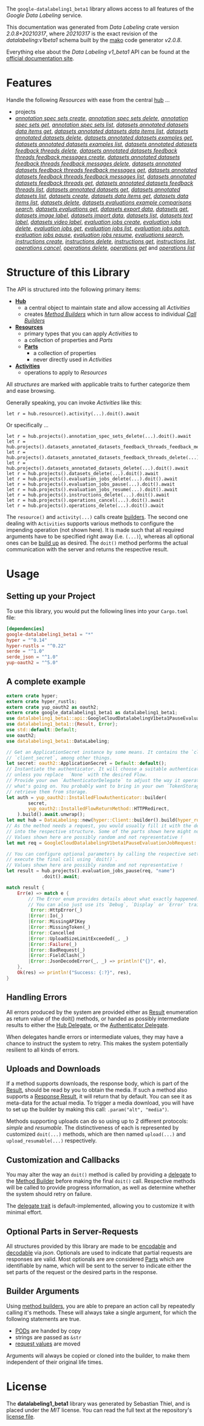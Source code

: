 <!---
DO NOT EDIT !
This file was generated automatically from 'src/mako/api/README.md.mako'
DO NOT EDIT !
-->
The `google-datalabeling1_beta1` library allows access to all features of the *Google Data Labeling* service.

This documentation was generated from *Data Labeling* crate version *2.0.8+20210317*, where *20210317* is the exact revision of the *datalabeling:v1beta1* schema built by the [mako](http://www.makotemplates.org/) code generator *v2.0.8*.

Everything else about the *Data Labeling* *v1_beta1* API can be found at the
[official documentation site](https://cloud.google.com/data-labeling/docs/).
# Features

Handle the following *Resources* with ease from the central [hub](https://docs.rs/google-datalabeling1_beta1/2.0.8+20210317/google_datalabeling1_beta1/DataLabeling) ... 

* projects
 * [*annotation spec sets create*](https://docs.rs/google-datalabeling1_beta1/2.0.8+20210317/google_datalabeling1_beta1/api::ProjectAnnotationSpecSetCreateCall), [*annotation spec sets delete*](https://docs.rs/google-datalabeling1_beta1/2.0.8+20210317/google_datalabeling1_beta1/api::ProjectAnnotationSpecSetDeleteCall), [*annotation spec sets get*](https://docs.rs/google-datalabeling1_beta1/2.0.8+20210317/google_datalabeling1_beta1/api::ProjectAnnotationSpecSetGetCall), [*annotation spec sets list*](https://docs.rs/google-datalabeling1_beta1/2.0.8+20210317/google_datalabeling1_beta1/api::ProjectAnnotationSpecSetListCall), [*datasets annotated datasets data items get*](https://docs.rs/google-datalabeling1_beta1/2.0.8+20210317/google_datalabeling1_beta1/api::ProjectDatasetAnnotatedDatasetDataItemGetCall), [*datasets annotated datasets data items list*](https://docs.rs/google-datalabeling1_beta1/2.0.8+20210317/google_datalabeling1_beta1/api::ProjectDatasetAnnotatedDatasetDataItemListCall), [*datasets annotated datasets delete*](https://docs.rs/google-datalabeling1_beta1/2.0.8+20210317/google_datalabeling1_beta1/api::ProjectDatasetAnnotatedDatasetDeleteCall), [*datasets annotated datasets examples get*](https://docs.rs/google-datalabeling1_beta1/2.0.8+20210317/google_datalabeling1_beta1/api::ProjectDatasetAnnotatedDatasetExampleGetCall), [*datasets annotated datasets examples list*](https://docs.rs/google-datalabeling1_beta1/2.0.8+20210317/google_datalabeling1_beta1/api::ProjectDatasetAnnotatedDatasetExampleListCall), [*datasets annotated datasets feedback threads delete*](https://docs.rs/google-datalabeling1_beta1/2.0.8+20210317/google_datalabeling1_beta1/api::ProjectDatasetAnnotatedDatasetFeedbackThreadDeleteCall), [*datasets annotated datasets feedback threads feedback messages create*](https://docs.rs/google-datalabeling1_beta1/2.0.8+20210317/google_datalabeling1_beta1/api::ProjectDatasetAnnotatedDatasetFeedbackThreadFeedbackMessageCreateCall), [*datasets annotated datasets feedback threads feedback messages delete*](https://docs.rs/google-datalabeling1_beta1/2.0.8+20210317/google_datalabeling1_beta1/api::ProjectDatasetAnnotatedDatasetFeedbackThreadFeedbackMessageDeleteCall), [*datasets annotated datasets feedback threads feedback messages get*](https://docs.rs/google-datalabeling1_beta1/2.0.8+20210317/google_datalabeling1_beta1/api::ProjectDatasetAnnotatedDatasetFeedbackThreadFeedbackMessageGetCall), [*datasets annotated datasets feedback threads feedback messages list*](https://docs.rs/google-datalabeling1_beta1/2.0.8+20210317/google_datalabeling1_beta1/api::ProjectDatasetAnnotatedDatasetFeedbackThreadFeedbackMessageListCall), [*datasets annotated datasets feedback threads get*](https://docs.rs/google-datalabeling1_beta1/2.0.8+20210317/google_datalabeling1_beta1/api::ProjectDatasetAnnotatedDatasetFeedbackThreadGetCall), [*datasets annotated datasets feedback threads list*](https://docs.rs/google-datalabeling1_beta1/2.0.8+20210317/google_datalabeling1_beta1/api::ProjectDatasetAnnotatedDatasetFeedbackThreadListCall), [*datasets annotated datasets get*](https://docs.rs/google-datalabeling1_beta1/2.0.8+20210317/google_datalabeling1_beta1/api::ProjectDatasetAnnotatedDatasetGetCall), [*datasets annotated datasets list*](https://docs.rs/google-datalabeling1_beta1/2.0.8+20210317/google_datalabeling1_beta1/api::ProjectDatasetAnnotatedDatasetListCall), [*datasets create*](https://docs.rs/google-datalabeling1_beta1/2.0.8+20210317/google_datalabeling1_beta1/api::ProjectDatasetCreateCall), [*datasets data items get*](https://docs.rs/google-datalabeling1_beta1/2.0.8+20210317/google_datalabeling1_beta1/api::ProjectDatasetDataItemGetCall), [*datasets data items list*](https://docs.rs/google-datalabeling1_beta1/2.0.8+20210317/google_datalabeling1_beta1/api::ProjectDatasetDataItemListCall), [*datasets delete*](https://docs.rs/google-datalabeling1_beta1/2.0.8+20210317/google_datalabeling1_beta1/api::ProjectDatasetDeleteCall), [*datasets evaluations example comparisons search*](https://docs.rs/google-datalabeling1_beta1/2.0.8+20210317/google_datalabeling1_beta1/api::ProjectDatasetEvaluationExampleComparisonSearchCall), [*datasets evaluations get*](https://docs.rs/google-datalabeling1_beta1/2.0.8+20210317/google_datalabeling1_beta1/api::ProjectDatasetEvaluationGetCall), [*datasets export data*](https://docs.rs/google-datalabeling1_beta1/2.0.8+20210317/google_datalabeling1_beta1/api::ProjectDatasetExportDataCall), [*datasets get*](https://docs.rs/google-datalabeling1_beta1/2.0.8+20210317/google_datalabeling1_beta1/api::ProjectDatasetGetCall), [*datasets image label*](https://docs.rs/google-datalabeling1_beta1/2.0.8+20210317/google_datalabeling1_beta1/api::ProjectDatasetImageLabelCall), [*datasets import data*](https://docs.rs/google-datalabeling1_beta1/2.0.8+20210317/google_datalabeling1_beta1/api::ProjectDatasetImportDataCall), [*datasets list*](https://docs.rs/google-datalabeling1_beta1/2.0.8+20210317/google_datalabeling1_beta1/api::ProjectDatasetListCall), [*datasets text label*](https://docs.rs/google-datalabeling1_beta1/2.0.8+20210317/google_datalabeling1_beta1/api::ProjectDatasetTextLabelCall), [*datasets video label*](https://docs.rs/google-datalabeling1_beta1/2.0.8+20210317/google_datalabeling1_beta1/api::ProjectDatasetVideoLabelCall), [*evaluation jobs create*](https://docs.rs/google-datalabeling1_beta1/2.0.8+20210317/google_datalabeling1_beta1/api::ProjectEvaluationJobCreateCall), [*evaluation jobs delete*](https://docs.rs/google-datalabeling1_beta1/2.0.8+20210317/google_datalabeling1_beta1/api::ProjectEvaluationJobDeleteCall), [*evaluation jobs get*](https://docs.rs/google-datalabeling1_beta1/2.0.8+20210317/google_datalabeling1_beta1/api::ProjectEvaluationJobGetCall), [*evaluation jobs list*](https://docs.rs/google-datalabeling1_beta1/2.0.8+20210317/google_datalabeling1_beta1/api::ProjectEvaluationJobListCall), [*evaluation jobs patch*](https://docs.rs/google-datalabeling1_beta1/2.0.8+20210317/google_datalabeling1_beta1/api::ProjectEvaluationJobPatchCall), [*evaluation jobs pause*](https://docs.rs/google-datalabeling1_beta1/2.0.8+20210317/google_datalabeling1_beta1/api::ProjectEvaluationJobPauseCall), [*evaluation jobs resume*](https://docs.rs/google-datalabeling1_beta1/2.0.8+20210317/google_datalabeling1_beta1/api::ProjectEvaluationJobResumeCall), [*evaluations search*](https://docs.rs/google-datalabeling1_beta1/2.0.8+20210317/google_datalabeling1_beta1/api::ProjectEvaluationSearchCall), [*instructions create*](https://docs.rs/google-datalabeling1_beta1/2.0.8+20210317/google_datalabeling1_beta1/api::ProjectInstructionCreateCall), [*instructions delete*](https://docs.rs/google-datalabeling1_beta1/2.0.8+20210317/google_datalabeling1_beta1/api::ProjectInstructionDeleteCall), [*instructions get*](https://docs.rs/google-datalabeling1_beta1/2.0.8+20210317/google_datalabeling1_beta1/api::ProjectInstructionGetCall), [*instructions list*](https://docs.rs/google-datalabeling1_beta1/2.0.8+20210317/google_datalabeling1_beta1/api::ProjectInstructionListCall), [*operations cancel*](https://docs.rs/google-datalabeling1_beta1/2.0.8+20210317/google_datalabeling1_beta1/api::ProjectOperationCancelCall), [*operations delete*](https://docs.rs/google-datalabeling1_beta1/2.0.8+20210317/google_datalabeling1_beta1/api::ProjectOperationDeleteCall), [*operations get*](https://docs.rs/google-datalabeling1_beta1/2.0.8+20210317/google_datalabeling1_beta1/api::ProjectOperationGetCall) and [*operations list*](https://docs.rs/google-datalabeling1_beta1/2.0.8+20210317/google_datalabeling1_beta1/api::ProjectOperationListCall)




# Structure of this Library

The API is structured into the following primary items:

* **[Hub](https://docs.rs/google-datalabeling1_beta1/2.0.8+20210317/google_datalabeling1_beta1/DataLabeling)**
    * a central object to maintain state and allow accessing all *Activities*
    * creates [*Method Builders*](https://docs.rs/google-datalabeling1_beta1/2.0.8+20210317/google_datalabeling1_beta1/client::MethodsBuilder) which in turn
      allow access to individual [*Call Builders*](https://docs.rs/google-datalabeling1_beta1/2.0.8+20210317/google_datalabeling1_beta1/client::CallBuilder)
* **[Resources](https://docs.rs/google-datalabeling1_beta1/2.0.8+20210317/google_datalabeling1_beta1/client::Resource)**
    * primary types that you can apply *Activities* to
    * a collection of properties and *Parts*
    * **[Parts](https://docs.rs/google-datalabeling1_beta1/2.0.8+20210317/google_datalabeling1_beta1/client::Part)**
        * a collection of properties
        * never directly used in *Activities*
* **[Activities](https://docs.rs/google-datalabeling1_beta1/2.0.8+20210317/google_datalabeling1_beta1/client::CallBuilder)**
    * operations to apply to *Resources*

All *structures* are marked with applicable traits to further categorize them and ease browsing.

Generally speaking, you can invoke *Activities* like this:

```Rust,ignore
let r = hub.resource().activity(...).doit().await
```

Or specifically ...

```ignore
let r = hub.projects().annotation_spec_sets_delete(...).doit().await
let r = hub.projects().datasets_annotated_datasets_feedback_threads_feedback_messages_delete(...).doit().await
let r = hub.projects().datasets_annotated_datasets_feedback_threads_delete(...).doit().await
let r = hub.projects().datasets_annotated_datasets_delete(...).doit().await
let r = hub.projects().datasets_delete(...).doit().await
let r = hub.projects().evaluation_jobs_delete(...).doit().await
let r = hub.projects().evaluation_jobs_pause(...).doit().await
let r = hub.projects().evaluation_jobs_resume(...).doit().await
let r = hub.projects().instructions_delete(...).doit().await
let r = hub.projects().operations_cancel(...).doit().await
let r = hub.projects().operations_delete(...).doit().await
```

The `resource()` and `activity(...)` calls create [builders][builder-pattern]. The second one dealing with `Activities` 
supports various methods to configure the impending operation (not shown here). It is made such that all required arguments have to be 
specified right away (i.e. `(...)`), whereas all optional ones can be [build up][builder-pattern] as desired.
The `doit()` method performs the actual communication with the server and returns the respective result.

# Usage

## Setting up your Project

To use this library, you would put the following lines into your `Cargo.toml` file:

```toml
[dependencies]
google-datalabeling1_beta1 = "*"
hyper = "^0.14"
hyper-rustls = "^0.22"
serde = "^1.0"
serde_json = "^1.0"
yup-oauth2 = "^5.0"
```

## A complete example

```Rust
extern crate hyper;
extern crate hyper_rustls;
extern crate yup_oauth2 as oauth2;
extern crate google_datalabeling1_beta1 as datalabeling1_beta1;
use datalabeling1_beta1::api::GoogleCloudDatalabelingV1beta1PauseEvaluationJobRequest;
use datalabeling1_beta1::{Result, Error};
use std::default::Default;
use oauth2;
use datalabeling1_beta1::DataLabeling;

// Get an ApplicationSecret instance by some means. It contains the `client_id` and 
// `client_secret`, among other things.
let secret: oauth2::ApplicationSecret = Default::default();
// Instantiate the authenticator. It will choose a suitable authentication flow for you, 
// unless you replace  `None` with the desired Flow.
// Provide your own `AuthenticatorDelegate` to adjust the way it operates and get feedback about 
// what's going on. You probably want to bring in your own `TokenStorage` to persist tokens and
// retrieve them from storage.
let auth = yup_oauth2::InstalledFlowAuthenticator::builder(
        secret,
        yup_oauth2::InstalledFlowReturnMethod::HTTPRedirect,
    ).build().await.unwrap();
let mut hub = DataLabeling::new(hyper::Client::builder().build(hyper_rustls::HttpsConnector::with_native_roots()), auth);
// As the method needs a request, you would usually fill it with the desired information
// into the respective structure. Some of the parts shown here might not be applicable !
// Values shown here are possibly random and not representative !
let mut req = GoogleCloudDatalabelingV1beta1PauseEvaluationJobRequest::default();

// You can configure optional parameters by calling the respective setters at will, and
// execute the final call using `doit()`.
// Values shown here are possibly random and not representative !
let result = hub.projects().evaluation_jobs_pause(req, "name")
             .doit().await;

match result {
    Err(e) => match e {
        // The Error enum provides details about what exactly happened.
        // You can also just use its `Debug`, `Display` or `Error` traits
         Error::HttpError(_)
        |Error::Io(_)
        |Error::MissingAPIKey
        |Error::MissingToken(_)
        |Error::Cancelled
        |Error::UploadSizeLimitExceeded(_, _)
        |Error::Failure(_)
        |Error::BadRequest(_)
        |Error::FieldClash(_)
        |Error::JsonDecodeError(_, _) => println!("{}", e),
    },
    Ok(res) => println!("Success: {:?}", res),
}

```
## Handling Errors

All errors produced by the system are provided either as [Result](https://docs.rs/google-datalabeling1_beta1/2.0.8+20210317/google_datalabeling1_beta1/client::Result) enumeration as return value of
the doit() methods, or handed as possibly intermediate results to either the 
[Hub Delegate](https://docs.rs/google-datalabeling1_beta1/2.0.8+20210317/google_datalabeling1_beta1/client::Delegate), or the [Authenticator Delegate](https://docs.rs/yup-oauth2/*/yup_oauth2/trait.AuthenticatorDelegate.html).

When delegates handle errors or intermediate values, they may have a chance to instruct the system to retry. This 
makes the system potentially resilient to all kinds of errors.

## Uploads and Downloads
If a method supports downloads, the response body, which is part of the [Result](https://docs.rs/google-datalabeling1_beta1/2.0.8+20210317/google_datalabeling1_beta1/client::Result), should be
read by you to obtain the media.
If such a method also supports a [Response Result](https://docs.rs/google-datalabeling1_beta1/2.0.8+20210317/google_datalabeling1_beta1/client::ResponseResult), it will return that by default.
You can see it as meta-data for the actual media. To trigger a media download, you will have to set up the builder by making
this call: `.param("alt", "media")`.

Methods supporting uploads can do so using up to 2 different protocols: 
*simple* and *resumable*. The distinctiveness of each is represented by customized 
`doit(...)` methods, which are then named `upload(...)` and `upload_resumable(...)` respectively.

## Customization and Callbacks

You may alter the way an `doit()` method is called by providing a [delegate](https://docs.rs/google-datalabeling1_beta1/2.0.8+20210317/google_datalabeling1_beta1/client::Delegate) to the 
[Method Builder](https://docs.rs/google-datalabeling1_beta1/2.0.8+20210317/google_datalabeling1_beta1/client::CallBuilder) before making the final `doit()` call. 
Respective methods will be called to provide progress information, as well as determine whether the system should 
retry on failure.

The [delegate trait](https://docs.rs/google-datalabeling1_beta1/2.0.8+20210317/google_datalabeling1_beta1/client::Delegate) is default-implemented, allowing you to customize it with minimal effort.

## Optional Parts in Server-Requests

All structures provided by this library are made to be [encodable](https://docs.rs/google-datalabeling1_beta1/2.0.8+20210317/google_datalabeling1_beta1/client::RequestValue) and 
[decodable](https://docs.rs/google-datalabeling1_beta1/2.0.8+20210317/google_datalabeling1_beta1/client::ResponseResult) via *json*. Optionals are used to indicate that partial requests are responses 
are valid.
Most optionals are are considered [Parts](https://docs.rs/google-datalabeling1_beta1/2.0.8+20210317/google_datalabeling1_beta1/client::Part) which are identifiable by name, which will be sent to 
the server to indicate either the set parts of the request or the desired parts in the response.

## Builder Arguments

Using [method builders](https://docs.rs/google-datalabeling1_beta1/2.0.8+20210317/google_datalabeling1_beta1/client::CallBuilder), you are able to prepare an action call by repeatedly calling it's methods.
These will always take a single argument, for which the following statements are true.

* [PODs][wiki-pod] are handed by copy
* strings are passed as `&str`
* [request values](https://docs.rs/google-datalabeling1_beta1/2.0.8+20210317/google_datalabeling1_beta1/client::RequestValue) are moved

Arguments will always be copied or cloned into the builder, to make them independent of their original life times.

[wiki-pod]: http://en.wikipedia.org/wiki/Plain_old_data_structure
[builder-pattern]: http://en.wikipedia.org/wiki/Builder_pattern
[google-go-api]: https://github.com/google/google-api-go-client

# License
The **datalabeling1_beta1** library was generated by Sebastian Thiel, and is placed 
under the *MIT* license.
You can read the full text at the repository's [license file][repo-license].

[repo-license]: https://github.com/Byron/google-apis-rsblob/main/LICENSE.md
